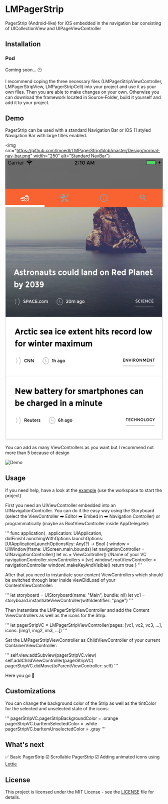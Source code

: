 # LMPagerStrip
PagerStrip (Android-like) for iOS embedded in the navigation bar consisting of UICollectionView and UIPageViewController

## Installation
### Pod
Coming soon... 🕐

I recommend coping the three necessary files (LMPagerStripViewController, LMPagerStripView, LMPagerStripCell) into your project and use it as your own files. Then you are able to make changes on your own. Otherwise you can download the framework located in Source-Folder, build it yourself and add it to your project.

## Demo
PagerStrip can be used with a standard Navigation Bar or iOS 11 styled Navigation Bar with large titles enabled.

<img src="https://github.com/lmoedl/LMPagerStrip/blob/master/Design/normal-nav-bar.png" width="250" alt="Standard NavBar") ![iOS 11 NavBar](https://github.com/lmoedl/LMPagerStrip/blob/master/Design/ios11-nav-bar.png)

You can add as many ViewControllers as you want but I recommend not more than 5 because of design

![Demo](https://github.com/lmoedl/LMPagerStrip/blob/master/Design/Demo.gif)

## Usage
If you need help, have a look at the [example](https://github.com/lmoedl/LMPagerStrip/tree/master/Example) (use the workspace to start the project)

First you need an UIViewController embedded into an UINavigationController. You can do it the easy way using the Storyboard (select the ViewController ➡️ Editor ➡️ Embed in ➡️ Navigation Controller) or programmatically (maybe as RootViewController inside AppDelegate):

'''
func application(_ application: UIApplication, didFinishLaunchingWithOptions launchOptions: [UIApplicationLaunchOptionsKey: Any]?) -> Bool {
window = UIWindow(frame: UIScreen.main.bounds)
let navigationController = UINavigationController()
let vc = ViewController()    //Name of your VC
navigationController.viewControllers = [vc]
window!.rootViewController = navigationController
window!.makeKeyAndVisible()
return true
}
'''

After that you need to instantiate your content ViewControllers which should be switched through later inside viewDidLoad of your ContentViewController:

'''
let storyboard = UIStoryboard(name: "Main", bundle: nil)
let vc1 = storyboard.instantiateViewController(withIdentifier: "page")
'''

Then instantiate the LMPagerStripViewController and add the Content ViewControllers as well as the icons for the Strip:

'''
let pagerStripVC = LMPagerStripViewController(pages: [vc1, vc2, vc3, ...], icons: [img1, img2, im3, ...])
'''

Set the LMPagerStripViewController as ChildViewController of your current ContainerViewController:

'''
self.view.addSubview(pagerStripVC.view)
self.addChildViewController(pagerStripVC)
pagerStripVC.didMove(toParentViewController: self)
'''

Here you go 🚀

## Customizations
You can change the background color of the Strip as well as the tintColor for the selected and unselected state of the icons:

'''
pagerStripVC.pagerStripBackgroundColor = .orange
pagerStripVC.barItemSelectedColor = .white
pagerStripVC.barItemUnselectedColor = .gray
'''

## What's next

✅ Basic PagerStrip
☑️ Scrollable PagerStrip
☑️ Adding animated icons using [Lottie](https://github.com/airbnb/lottie-ios)

## License


This project is licensed under the MIT License - see the [LICENSE](LICENSE) file for details.






